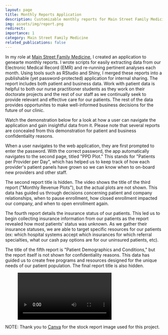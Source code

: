```yaml
---
layout: page
title: Monthly Reports Application
description: Customizable monthly reports for Main Street Family Medicine, PLLC.
img: assets/img/report.png
redirect:
importance: 1
category: Main Street Family Medicine
related_publications: false
---
```


In my role at [Main Street Family Medicine](https://www.mainstreetfamilymed.com/), I created an application to genearte monthly reports. I wrote scripts for easily extracting data from our Electronic Medical Record (EMR) and re-running pertinent analyses each month. Using tools such as RStudio and Shiny, I merged these reports into a publishable (yet password-protected) application for internal sharing. The report includes both patient and business data. Work with patient data is helpful to both our nurse practitioner students as they work on their doctorate projects and the rest of our staff as we continually seek to provide relevant and effective care for our patients. The rest of the data provides opportunites to make well-informed business decisions for the future of our clinic.

Watch the demonstration below for a look at how a user can navigate the application and gain insightful data from it. Please note that several reports are concealed from this demonstration for patient and business confidentiality reasons.

When a user navigates to the web application, they are first prompted to enter the password. With the correct password, the app automatically navigates to the second page, titled "PPD Plot." This stands for "Patients per Provider per Day", which has helped us to keep track of how each provider's patient panels have grown so we can know when to on-board new providers and other staff. 

The second report title is hidden. The video shows the title of the third report ("Monthly Revenue Plots"), but the actual plots are not shown. This data has guided us through decisions concerning patient and company relationships, when to pause enrollment, how closed enrollment impacted our company, and when to open enrollment again.

The fourth report details the insurance status of our patients. This led us to begin collecting insurance information from our patients as the report revealed how most patients' status was unknown. As we gather their insurance statuses, we are able to target specific resources for our patients (ex: which hospital systems accept which insurances for which referral specialties, what our cash pay options are for our uninsured patients, etc).

The title of the fifth report is "Patient Demographics and Conditions," but the report itself is not shown for confidentiality reasons. This data has guided us to create free programs and resources designed for the unique needs of our patient population. The final report title is also hidden.

<div class="row justify-content-sm-center">
    <figure>
        <video src="/assets/video/MSFM_Reports_App_No_Audio.mp4" class="img-fluid rounded z-depth-1" width="auto" height="auto" autoplay controls></video>
    </figure>    
</div>

NOTE: Thank you to [Canva](https://www.canva.com/) for the stock report image used for this project.


